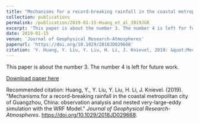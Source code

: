 ```yaml
---
title: "Mechanisms for a record-breaking rainfall in the coastal metropolitan city of Guangzhou, China: observation analysis and nested very-large-eddy simulation with the WRF Model"
collection: publications
permalink: /publication/2019-01-15-Huang_et_al_2019JGR
excerpt: 'This paper is about the number 3. The number 4 is left for future work.'
date: 2019-01-15
venue: 'Journal of Geophysical Research-Atmospheres'
paperurl: 'https://doi.org/10.1029/2018JD029668'
citation: 'Y. Huang, Y. Liu, Y. Liu, H. Li, J. Knievel, 2019: &quot;Mechanisms for a record-breaking rainfall in the coastal metropolitan city of Guangzhou, China: observation analysis and nested very-large-eddy simulation with the WRF Model.&quot; <i>Journal of Geophysical Research-Atmospheres</i>. https://doi.org/10.1029/2018JD029668.'
---
```

This paper is about the number 3. The number 4 is left for future work.

[Download paper here](https://doi.org/10.1029/2018JD029668)

Recommended citation: Huang, Y., Y. Liu, Y. Liu, H. Li, J. Knievel. (2019). "Mechanisms for a record-breaking rainfall in the coastal metropolitan city of Guangzhou, China: observation analysis and nested very-large-eddy simulation with the WRF Model." <i>Journal of Geophysical Research-Atmospheres</i>. https://doi.org/10.1029/2018JD029668.
